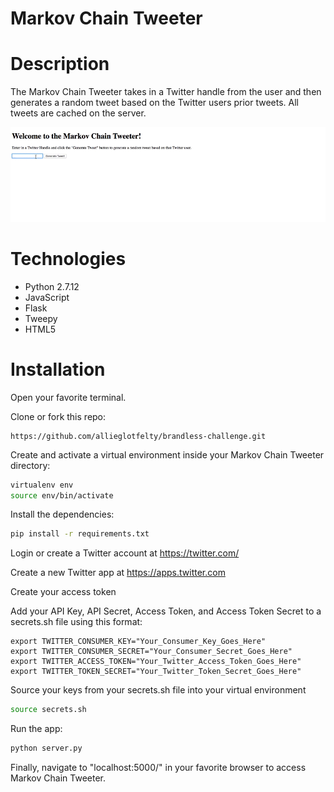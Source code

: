 # Markov Chain Tweeter


# Description
The Markov Chain Tweeter takes in a Twitter handle from the user and then generates a random tweet based on the Twitter users prior tweets. All tweets are cached on the server. 

![alt text](https://github.com/allieglotfelty/brandless-challenge/blob/master/README/b_challenge.gif?raw=true "Markov gif")


# Technologies
 - Python 2.7.12
 - JavaScript
 - Flask
 - Tweepy
 - HTML5


# Installation

Open your favorite terminal.

Clone or fork this repo:

```
https://github.com/allieglotfelty/brandless-challenge.git
```

Create and activate a virtual environment inside your Markov Chain Tweeter directory:

```sh
virtualenv env
source env/bin/activate
```

Install the dependencies:

```sh
pip install -r requirements.txt
```

Login or create a Twitter account at https://twitter.com/

Create a new Twitter app at https://apps.twitter.com

Create your access token

Add your API Key, API Secret, Access Token, and Access Token Secret to a secrets.sh file using this format:

```
export TWITTER_CONSUMER_KEY="Your_Consumer_Key_Goes_Here"
export TWITTER_CONSUMER_SECRET="Your_Consumer_Secret_Goes_Here"
export TWITTER_ACCESS_TOKEN="Your_Twitter_Access_Token_Goes_Here"
export TWITTER_TOKEN_SECRET="Your_Twitter_Token_Secret_Goes_Here"
```

Source your keys from your secrets.sh file into your virtual environment

```sh
source secrets.sh
```

Run the app:
```sh
python server.py
```

Finally, navigate to "localhost:5000/" in your favorite browser to access Markov Chain Tweeter.
